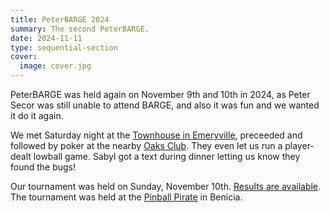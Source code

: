 ```yaml
---
title: PeterBARGE 2024
summary: The second PeterBARGE.
date: 2024-11-11
type: sequential-section
cover:
  image: cover.jpg
---
```


PeterBARGE was held again on November 9th and 10th in 2024, as Peter Secor was still unable to attend BARGE,
and also it was fun and we wanted it do it again.

We met Saturday night at the [Townhouse in
Emeryville](https://townhouseemeryville.com/), preceeded and followed by poker
at the nearby [Oaks Club](https://www.oakscardclub.com/).  They even let us run
a player-dealt lowball game.  Sabyl got a text during dinner letting us know
they found the bugs!

Our tournament was held on Sunday, November 10th.  [Results are available](results/).
The tournament was held at the [Pinball Pirate](https://www.pinballpirate.com/) in Benicia.

